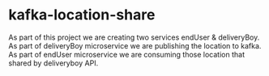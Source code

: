 # kafka-location-share

As part of this project we are creating two services endUser & deliveryBoy.
As part of deliveryBoy microservice we are publishing the location to kafka.
As part of endUser microservice we are consuming those location that shared by deliveryboy API.
